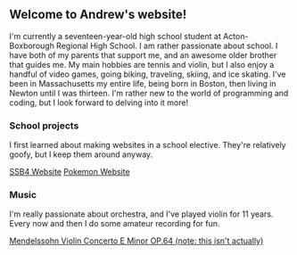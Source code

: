 ## Welcome to Andrew's website! 

I'm currently a seventeen-year-old high school student at Acton-Boxborough Regional High School. I am rather passionate about school. I have both of my parents that support me, and an awesome older brother that guides me. My main hobbies are tennis and violin, but I also enjoy a handful of video games, going biking, traveling, skiing, and ice skating. I've been in Massachusetts my entire life, being born in Boston, then living in Newton until I was thirteen. I'm rather new to the world of programming and coding, but I look forward to delving into it more! 

### School projects

I first learned about making websites in a school elective. They're relatively goofy, but I keep them around anyway. 

[SSB4 Website](ssb4_website_az/index.html)
[Pokemon Website](pokemon_competitive/index.html)

### Music

I'm really passionate about orchestra, and I've played violin for 11 years. Every now and then I do some amateur recording for fun. 

[Mendelssohn Violin Concerto E Minor OP.64 (note: this isn't actually)](https://www.youtube.com/watch?v=o1dBg__wsuo)